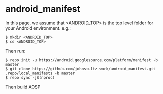 # android_manifest

In this page, we assume that <ANDROID_TOP> is the top level folder for your Android environment. e.g.:
```
$ mkdir <ANDROID_TOP>
$ cd <ANDROID_TOP>
```
Then run:
```
$ repo init -u https://android.googlesource.com/platform/manifest -b master
$ git clone https://github.com/johnstultz-work/android_manifest.git .repo/local_manifests -b master
$ repo sync -j$(nproc)
```
Then build AOSP

